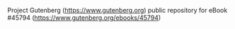 Project Gutenberg (https://www.gutenberg.org) public repository for
eBook #45794 (https://www.gutenberg.org/ebooks/45794)
